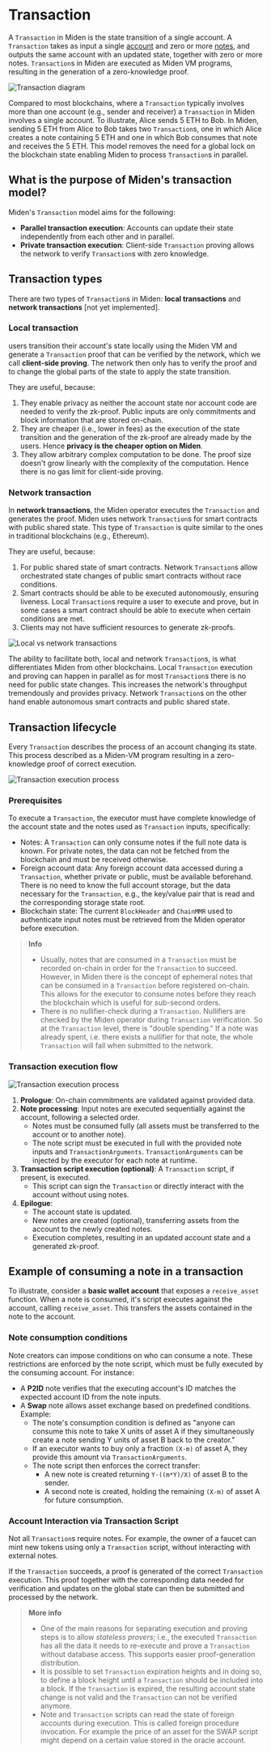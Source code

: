 # Transaction

A `Transaction` in Miden is the state transition of a single account. A `Transaction` takes as input a single [account](accounts.md) and zero or more [notes](notes.md), and outputs the same account with an updated state, together with zero or more notes. `Transaction`s in Miden are executed as Miden VM programs, resulting in the generation of a zero-knowledge proof.

![Transaction diagram](../img/architecture/transaction/transaction-diagram.png)

Compared to most blockchains, where a `Transaction` typically involves more than one account (e.g., sender and receiver) a `Transaction` in Miden involves a single account. To illustrate, Alice sends 5 ETH to Bob. In Miden, sending 5 ETH from Alice to Bob takes two `Transaction`s, one in which Alice creates a note containing 5 ETH and one in which Bob consumes that note and receives the 5 ETH. This model removes the need for a global lock on the blockchain state enabling Miden to process `Transaction`s in parallel.

## What is the purpose of Miden's transaction model?

Miden's `Transaction` model aims for the following:

- **Parallel transaction execution**: Accounts can update their state independently from each other and in parallel.
- **Private transaction execution**: Client-side `Transaction` proving allows the network to verify `Transaction`s with zero knowledge.

## Transaction types

There are two types of `Transaction`s in Miden: **local transactions** and **network transactions** [not yet implemented].

### Local transaction

users transition their account's state locally using the Miden VM and generate a `Transaction` proof that can be verified by the network, which we call **client-side proving**. The network then only has to verify the proof and to change the global parts of the state to apply the state transition.

They are useful, because:

1. They enable privacy as neither the account state nor account code are needed to verify the zk-proof. Public inputs are only commitments and block information that are stored on-chain.
2. They are cheaper (i.e., lower in fees) as the execution of the state transition and the generation of the zk-proof are already made by the users. Hence **privacy is the cheaper option on Miden**.
3. They allow arbitrary complex computation to be done. The proof size doesn't grow linearly with the complexity of the computation. Hence there is no gas limit for client-side proving.

### Network transaction

In **network transactions**, the Miden operator executes the `Transaction` and generates the proof. Miden uses network `Transaction`s for smart contracts with public shared state. This type of `Transaction` is quite similar to the ones in traditional blockchains (e.g., Ethereum).

They are useful, because:

1. For public shared state of smart contracts. Network `Transaction`s allow orchestrated state changes of public smart contracts without race conditions.
2. Smart contracts should be able to be executed autonomously, ensuring liveness. Local `Transaction`s require a user to execute and prove, but in some cases a smart contract should be able to execute when certain conditions are met.
3. Clients may not have sufficient resources to generate zk-proofs.

![Local vs network transactions](../img/architecture/transaction/local-vs-network-transaction.png)

The ability to facilitate both, local and network `Transaction`s, is what differentiates Miden from other blockchains. Local `Transaction` execution and proving can happen in parallel as for most `Transaction`s there is no need for public state changes. This increases the network's throughput tremendously and provides privacy. Network `Transaction`s on the other hand enable autonomous smart contracts and public shared state.

## Transaction lifecycle

Every `Transaction` describes the process of an account changing its state. This process described as a Miden-VM program resulting in a zero-knowledge proof of correct execution.

![Transaction execution process](../img/architecture/transaction/transaction-execution-process.png)

### Prerequisites

To execute a `Transaction`, the executor must have complete knowledge of the account state and the notes used as `Transaction` inputs, specifically:

- Notes: A `Transaction` can only consume notes if the full note data is known. For private notes, the data can not be fetched from the blockchain and must be received otherwise.
- Foreign account data: Any foreign account data accessed during a `Transaction`, whether private or public, must be available beforehand. There is no need to know the full account storage, but the data necessary for the `Transaction`, e.g., the key/value pair that is read and the corresponding storage state root.
- Blockchain state: The current `BlockHeader` and `ChainMMR` used to authenticate input notes must be retrieved from the Miden operator before execution.

> **Info**
> - Usually, notes that are consumed in a `Transaction` must be recorded on-chain in order for the `Transaction` to succeed. However, in Miden there is the concept of ephemeral notes that can be consumed in a `Transaction` before registered on-chain. This allows for the executor to consume notes before they reach the blockchain which is useful for sub-second orders.
> - There is no nullifier-check during a `Transaction`. Nullifiers are checked by the Miden operator during `Transaction` verification. So at the `Transaction` level, there is "double spending." If a note was already spent, i.e. there exists a nullifier for that note, the whole `Transaction` will fail when submitted to the network.

### Transaction execution flow

![Transaction execution process](../img/architecture/transaction/transaction-program.png)

1. **Prologue**: On-chain commitments are validated against provided data.
2. **Note processing**: Input notes are executed sequentially against the account, following a selected order.
    - Notes must be consumed fully (all assets must be transferred to the account or to another note).
    - The note script must be executed in full with the provided note inputs and `TransactionArguments`. `TransactionArguments` can be injected by the executor for each note at runtime.
3. **Transaction script execution (optional)**: A `Transaction` script, if present, is executed.
    - This script can sign the `Transaction` or directly interact with the account without using notes.
4. **Epilogue**:
    - The account state is updated.
    - New notes are created (optional), transferring assets from the account to the newly created notes.
    - Execution completes, resulting in an updated account state and a generated zk-proof.

## Example of consuming a note in a transaction

To illustrate, consider a **basic wallet account** that exposes a `receive_asset` function. When a note is consumed, it's script executes against the account, calling `receive_asset`. This transfers the assets contained in the note to the account.

### Note consumption conditions

Note creators can impose conditions on who can consume a note. These restrictions are enforced by the note script, which must be fully executed by the consuming account. For instance:

- A **P2ID** note verifies that the executing account's ID matches the expected account ID from the note inputs.
- A **Swap** note allows asset exchange based on predefined conditions. Example:
    - The note's consumption condition is defined as "anyone can consume this note to take X units of asset A if they simultaneously create a note sending Y units of asset B back to the creator."
    - If an executor wants to buy only a fraction `(X-m)` of asset A, they provide this amount via `TransactionArguments`.
    - The note script then enforces the correct transfer:
        - A new note is created returning `Y-((m*Y)/X)` of asset B to the sender.
        - A second note is created, holding the remaining `(X-m)` of asset A for future consumption.

### Account Interaction via Transaction Script

Not all `Transaction`s require notes. For example, the owner of a faucet can mint new tokens using only a `Transaction` script, without interacting with external notes.

If the `Transaction` succeeds, a proof is generated of the correct `Transaction` execution. This proof together with the corresponding data needed for verification and updates on the global state can then be submitted and processed by the network.

> **More info**
> - One of the main reasons for separating execution and proving steps is to allow _stateless provers_; i.e., the executed `Transaction` has all the data it needs to re-execute and prove a `Transaction` without database access. This supports easier proof-generation distribution.
> - It is possible to set `Transaction` expiration heights and in doing so, to define a block height until a `Transaction` should be included into a block. If the `Transaction` is expired, the resulting account state change is not valid and the `Transaction` can not be verified anymore.
> - Note and `Transaction` scripts can read the state of foreign accounts during execution. This is called foreign procedure invocation. For example the price of an asset for the SWAP script might depend on a certain value stored in the oracle account.
